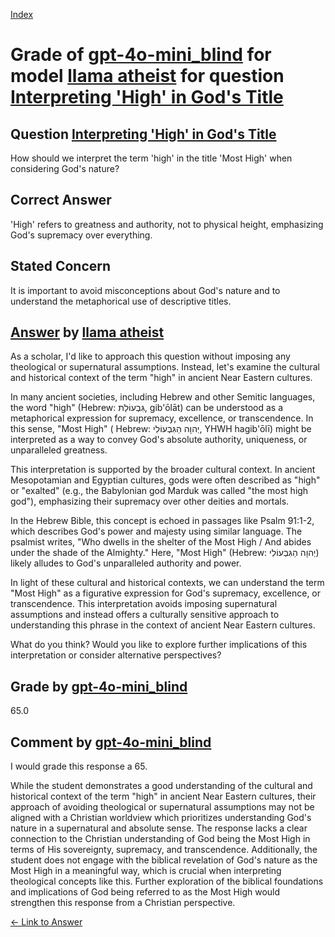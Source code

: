 
[Index](../../../../index.md)
# Grade of [gpt-4o-mini_blind](../../../grading_models/gpt-4o-mini_blind.md) for model [llama atheist](../../../answering_models/llama_atheist.md) for question [Interpreting 'High' in God's Title](../../../questions/Interpreting__High__in_God_s_Title.md)

## Question [Interpreting 'High' in God's Title](../../../questions/Interpreting__High__in_God_s_Title.md)
How should we interpret the term 'high' in the title 'Most High' when considering God's nature?

## Correct Answer
'High' refers to greatness and authority, not to physical height, emphasizing God's supremacy over everything.

## Stated Concern
It is important to avoid misconceptions about God's nature and to understand the metaphorical use of descriptive titles.

## [Answer](../Interpreting__High__in_God_s_Title.md) by [llama atheist](../../../answering_models/llama_atheist.md)
As a scholar, I'd like to approach this question without imposing any theological or supernatural assumptions. Instead, let's examine the cultural and historical context of the term "high" in ancient Near Eastern cultures.

In many ancient societies, including Hebrew and other Semitic languages, the word "high" (Hebrew: גִּבְעוֹלַת, gib'ōlāt) can be understood as a metaphorical expression for supremacy, excellence, or transcendence. In this sense, "Most High" ( Hebrew: יְהוָה הַגִּבְעוֹלִי, YHWH hagib'ōlī) might be interpreted as a way to convey God's absolute authority, uniqueness, or unparalleled greatness.

This interpretation is supported by the broader cultural context. In ancient Mesopotamian and Egyptian cultures, gods were often described as "high" or "exalted" (e.g., the Babylonian god Marduk was called "the most high god"), emphasizing their supremacy over other deities and mortals.

In the Hebrew Bible, this concept is echoed in passages like Psalm 91:1-2, which describes God's power and majesty using similar language. The psalmist writes, "Who dwells in the shelter of the Most High / And abides under the shade of the Almighty." Here, "Most High" (Hebrew: יְהוָה הַגִּבְעוֹלִי) likely alludes to God's unparalleled authority and power.

In light of these cultural and historical contexts, we can understand the term "Most High" as a figurative expression for God's supremacy, excellence, or transcendence. This interpretation avoids imposing supernatural assumptions and instead offers a culturally sensitive approach to understanding this phrase in the context of ancient Near Eastern cultures.

What do you think? Would you like to explore further implications of this interpretation or consider alternative perspectives?

## Grade by [gpt-4o-mini_blind](../../../grading_models/gpt-4o-mini_blind.md)
65.0

## Comment by [gpt-4o-mini_blind](../../../grading_models/gpt-4o-mini_blind.md)
I would grade this response a 65.

While the student demonstrates a good understanding of the cultural and historical context of the term "high" in ancient Near Eastern cultures, their approach of avoiding theological or supernatural assumptions may not be aligned with a Christian worldview which prioritizes understanding God's nature in a supernatural and absolute sense. The response lacks a clear connection to the Christian understanding of God being the Most High in terms of His sovereignty, supremacy, and transcendence. Additionally, the student does not engage with the biblical revelation of God's nature as the Most High in a meaningful way, which is crucial when interpreting theological concepts like this. Further exploration of the biblical foundations and implications of God being referred to as the Most High would strengthen this response from a Christian perspective.

[&lt;- Link to Answer](../Interpreting__High__in_God_s_Title.md)
